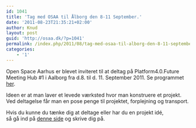 ```yaml
---
id: 1041
title: 'Tag med OSAA til Ålborg den 8-11 September.'
date: '2011-08-23T21:35:21+02:00'
author: Knud
layout: post
guid: 'http://osaa.dk/?p=1041'
permalink: /index.php/2011/08/tag-med-osaa-til-alborg-den-8-11-september/
categories:
    - '1'
---
```


Open Space Aarhus er blevet inviteret til at deltag på Platform4.0.Future Meeting Hub #1 i Aalborg fra d.8. til d. 11. September 2011. Se programmet [her](http://platform4.dk/node/72).

Ideen er at man laver et levede værksted hvor man konstruere et projekt.  
Ved deltagelse får man en pose penge til projektet, forplejning og transport.

Hvis du kunne du tænke dig at deltage eller har du en projekt idé,  
så gå ind på [denne side](https://www.osaa.dk//wiki/index.php/Platform4.0.FutureMeetingHub) og skrive dig på.